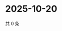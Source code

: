 # 2025-10-20

共 0 条

<!-- BEGIN ZHIHUVIDEO -->
<!-- 最后更新时间 Mon Oct 20 2025 18:13:35 GMT+0800 (China Standard Time) -->

<!-- END ZHIHUVIDEO -->
